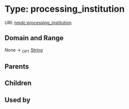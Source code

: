 
# Type: processing_institution




URI: [nmdc:processing_institution](https://microbiomedata/meta/processing_institution)


## Domain and Range

None ->  <sub>OPT</sub> [String](types/String.md)

## Parents


## Children


## Used by

